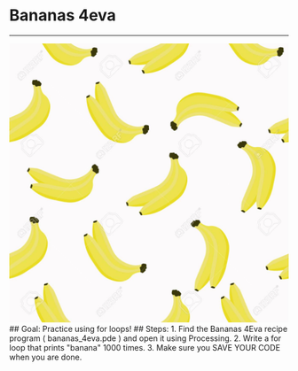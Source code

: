 
# Bananas 4eva
  <hr/>
  <img alt="bananas" src="./images/bananas.jpg"/>
## Goal:
   Practice using for loops!
## Steps:
1. Find the Bananas 4Eva recipe program ( bananas_4eva.pde ) and open it using Processing.
2. Write a for loop that prints "banana" 1000 times.
3. Make sure you SAVE YOUR CODE when you are done.
  
 

